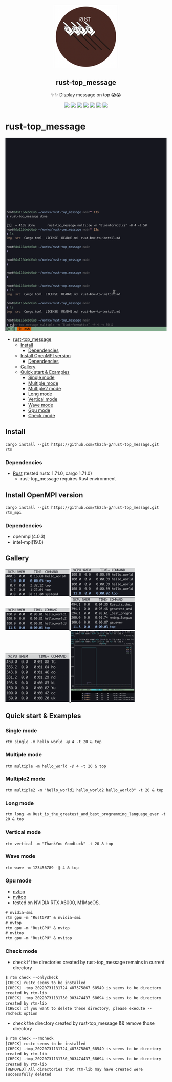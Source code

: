 <p align="center">
  <img width="200" src="img/logo.png" />
  <h2 align="center"> rust-top_message </h2>
  <p align="center">✨✨ Display message on top 😱😭</p>
</p>

<p align="center">
  <a>
    <img src="https://img.shields.io/github/stars/th2ch-g/rust-top_message"/>
  </a>
  <a>
    <img src="https://img.shields.io/github/license/th2ch-g/rust-top_message"/>
  </a>
  <a>
    <img src="https://github.com/th2ch-g/rust-top_message/actions/workflows/rust.yaml/badge.svg"/>
  </a>
  <a>
   <img src="https://img.shields.io/github/languages/top/th2ch-g/rust-top_message"/>
  </a>
  <a>
    <img src="https://img.shields.io/github/last-commit/th2ch-g/rust-top_message"/>
  </a>
  <a>
    <img src="https://img.shields.io/github/repo-size/th2ch-g/rust-top_message"/>
  </a>
  <a>
    <img src="https://img.shields.io/badge/rust-1.62.0+-blueviolet.svg?logo=rust"/>
  </a>
</p>


# rust-top_message
![GIF](img/rtm_example.gif)

- [rust-top\_message](#rust-top_message)
  - [Install](#install)
    - [Dependencies](#dependencies)
  - [Install OpenMPI version](#install-openmpi-version)
    - [Dependencies](#dependencies-1)
  - [Gallery](#gallery)
  - [Quick start \& Examples](#quick-start--examples)
    - [Single mode](#single-mode)
    - [Multiple mode](#multiple-mode)
    - [Multiple2 mode](#multiple2-mode)
    - [Long mode](#long-mode)
    - [Vertical mode](#vertical-mode)
    - [Wave mode](#wave-mode)
    - [Gpu mode](#gpu-mode)
    - [Check mode](#check-mode)

## Install
~~~shell
cargo install --git https://github.com/th2ch-g/rust-top_message.git rtm
~~~

### Dependencies
- [Rust](https://www.rust-lang.org/tools/install) (tested rustc 1.71.0, cargo 1.71.0)
    - rust-top_message requires Rust environment

## Install OpenMPI version
~~~shell
cargo install --git https://github.com/th2ch-g/rust-top_message.git rtm_mpi
~~~

### Dependencies
- openmpi(4.0.3)
- intel-mpi(19.0)


## Gallery
<a href=#single>
    <img src="img/single.png" class="galleryItem" width=200px></img>
</a>

<a href=#multiple>
    <img src="img/multiple.png" class="galleryItem" width=200px></img>
</a>

<a href=#multiple2>
    <img src="img/multiple2.png" class="galleryItem" width=200px></img>
</a>

<a href=#long>
    <img src="img/long.png" class="galleryItem" width=200px></img>
</a>

<a href=#vertical>
    <img src="img/vertical.png" class="galleryItem" width=200px></img>
</a>

<a href=#gpu>
    <img src="img/gpu.png" class="galleryItem" width=200px></img>
</a>

## Quick start & Examples
<a id="single"></a>
### Single mode
~~~shell
rtm single -m hello_world -@ 4 -t 20 & top
~~~

<a id="multiple"></a>
### Multiple mode
~~~shell
rtm multiple -m hello_world -@ 4 -t 20 & top
~~~

<a id="multiple2"></a>
### Multiple2 mode
~~~shell
rtm multiple2 -m "hello_world1 hello_world2 hello_world3" -t 20 & top
~~~

<a id="long"></a>
### Long mode
~~~shell
rtm long -m Rust_is_the_greatest_and_best_programming_language_ever -t 20 & top
~~~

<a id="vertical"></a>
### Vertical mode
~~~shell
rtm vertical -m "ThankYou GoodLuck" -t 20 & top
~~~

### Wave mode
~~~shell
rtm wave -m 123456789 -@ 4 & top
~~~

<a id="gpu"></a>
### Gpu mode
- [nvtop](https://github.com/Syllo/nvtop)
- [nvitop](https://github.com/XuehaiPan/nvitop)
- tested on NVIDIA RTX A6000, M1MacOS.
~~~shell
# nvidia-smi
rtm gpu -m "RustGPU" & nvidia-smi
# nvtop
rtm gpu -m "RustGPU" & nvtop
# nvitop
rtm gpu -m "RustGPU" & nvitop
~~~

### Check mode
- check if the directories created by rust-top_message remains in current directory
~~~shell
$ rtm check --onlycheck
[CHECK] rustc seems to be installed
[CHECK] .tmp_20220731131724_487375867_68549 is seems to be directory created by rtm-lib
[CHECK] .tmp_20220731131730_903474437_68694 is seems to be directory created by rtm-lib
[CHECK] If you want to delete these directory, please execute --rmcheck option
~~~

- check the directory created by rust-top_message && remove those directory
~~~shell
$ rtm check --rmcheck
[CHECK] rustc seems to be installed
[CHECK] .tmp_20220731131724_487375867_68549 is seems to be directory created by rtm-lib
[CHECK] .tmp_20220731131730_903474437_68694 is seems to be directory created by rtm-lib
[REMOVED] All directories that rtm-lib may have created were successfully deleted
~~~

